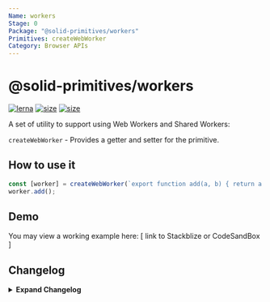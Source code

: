 ```yaml
---
Name: workers
Stage: 0
Package: "@solid-primitives/workers"
Primitives: createWebWorker
Category: Browser APIs
---
```


# @solid-primitives/workers

[![lerna](https://img.shields.io/badge/maintained%20with-lerna-cc00ff.svg?style=for-the-badge)](https://lerna.js.org/)
[![size](https://img.shields.io/bundlephobia/minzip/@solid-primitives/workers?style=for-the-badge)](https://bundlephobia.com/package/@solid-primitives/template-primitive)
[![size](https://img.shields.io/npm/v/@solid-primitives/workers?style=for-the-badge)](https://www.npmjs.com/package/@solid-primitives/template-primitive)

A set of utility to support using Web Workers and Shared Workers:

`createWebWorker` - Provides a getter and setter for the primitive.

## How to use it

```ts
const [worker] = createWebWorker(`export function add(a, b) { return a + b; }`);
worker.add();
```

## Demo

You may view a working example here: [ link to Stackblize or CodeSandBox ]

## Changelog

<details>
<summary><b>Expand Changelog</b></summary>

0.0.100

Initial release as a Stage-0 primitive.

</details>
